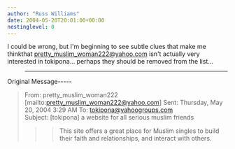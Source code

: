 ```yaml
---
author: "Russ Williams"
date: 2004-05-20T20:01:00+00:00
nestinglevel: 0
---
```

I could be wrong, but I'm beginning to see subtle clues that make me thinkthat [pretty_muslim_woman222@yahoo.com](mailto://pretty_muslim_woman222@yahoo.com) isn't actually very interested in tokipona... perhaps they should be removed from the list...
> -----
Original Message-----

> From: pretty\_muslim\_woman222 \[mailto:[pretty_muslim_woman222@yahoo.com](mailto://pretty_muslim_woman222@yahoo.com)\]
> Sent: Thursday, May 20, 2004 3:29 AM
> To: [tokipona@yahoogroups.com](mailto://tokipona@yahoogroups.com)\
> Subject: \[tokipona\] a website for all serious muslim friends
>>> This site offers a great place for Muslim singles to build their
> faith and relationships, and interact with others.
